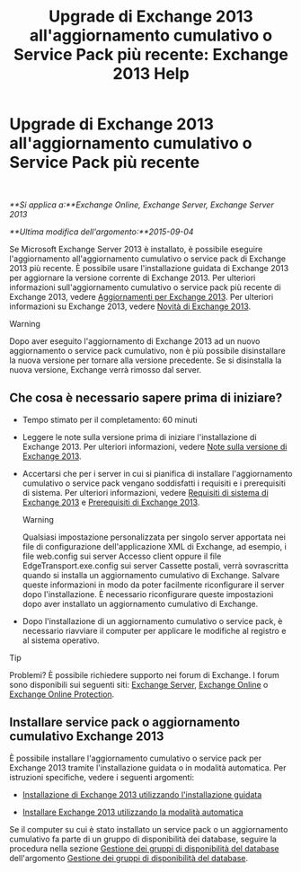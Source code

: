 ﻿---
title: "Upgrade di Exchange 2013 all'aggiornamento cumulativo o Service Pack più recente: Exchange 2013 Help"
TOCTitle: Upgrade di Exchange 2013 all'aggiornamento cumulativo o Service Pack più recente
ms:assetid: 928a4a0b-0082-4d50-a696-bfaf2782f42d
ms:mtpsurl: https://technet.microsoft.com/it-it/library/JJ983803(v=EXCHG.150)
ms:contentKeyID: 52063127
ms.date: 05/22/2018
mtps_version: v=EXCHG.150
ms.translationtype: MT
---

# Upgrade di Exchange 2013 all'aggiornamento cumulativo o Service Pack più recente

 

_**Si applica a:**Exchange Online, Exchange Server, Exchange Server 2013_

_**Ultima modifica dell'argomento:**2015-09-04_

Se Microsoft Exchange Server 2013 è installato, è possibile eseguire l'aggiornamento all'aggiornamento cumulativo o service pack di Exchange 2013 più recente. È possibile usare l'installazione guidata di Exchange 2013 per aggiornare la versione corrente di Exchange 2013. Per ulteriori informazioni sull'aggiornamento cumulativo o service pack più recente di Exchange 2013, vedere [Aggiornamenti per Exchange 2013](updates-for-exchange-2013-exchange-2013-help.md). Per ulteriori informazioni su Exchange 2013, vedere [Novità di Exchange 2013](what-s-new-in-exchange-2013-exchange-2013-help.md).


> [!WARNING]
> Dopo aver eseguito l'aggiornamento di Exchange 2013 ad un nuovo aggiornamento o service pack cumulativo, non è più possibile disinstallare la nuova versione per tornare alla versione precedente. Se si disinstalla la nuova versione, Exchange verrà rimosso dal server.



## Che cosa è necessario sapere prima di iniziare?

  - Tempo stimato per il completamento: 60 minuti

  - Leggere le note sulla versione prima di iniziare l'installazione di Exchange 2013. Per ulteriori informazioni, vedere [Note sulla versione di Exchange 2013](release-notes-for-exchange-2013-exchange-2013-help.md).

  - Accertarsi che per i server in cui si pianifica di installare l'aggiornamento cumulativo o service pack vengano soddisfatti i requisiti e i prerequisiti di sistema. Per ulteriori informazioni, vedere [Requisiti di sistema di Exchange 2013](exchange-2013-system-requirements-exchange-2013-help.md) e [Prerequisiti di Exchange 2013](exchange-2013-prerequisites-exchange-2013-help.md).
    

    > [!WARNING]
    > Qualsiasi impostazione personalizzata per singolo server apportata nei file di configurazione dell'applicazione XML di Exchange, ad esempio, i file web.config sui server Accesso client oppure il file EdgeTransport.exe.config sui server Cassette postali, verrà sovrascritta quando si installa un aggiornamento cumulativo di Exchange. Salvare queste informazioni in modo da poter facilmente riconfigurare il server dopo l'installazione. È necessario riconfigurare queste impostazioni dopo aver installato un aggiornamento cumulativo di Exchange.



  - Dopo l'installazione di un aggiornamento cumulativo o service pack, è necessario riavviare il computer per applicare le modifiche al registro e al sistema operativo.


> [!TIP]
> Problemi? È possibile richiedere supporto nei forum di Exchange. I forum sono disponibili sui seguenti siti: <A href="https://go.microsoft.com/fwlink/p/?linkid=60612">Exchange Server</A>, <A href="https://go.microsoft.com/fwlink/p/?linkid=267542">Exchange Online</A> o <A href="https://go.microsoft.com/fwlink/p/?linkid=285351">Exchange Online Protection</A>.



## Installare service pack o aggiornamento cumulativo Exchange 2013

È possibile installare l'aggiornamento cumulativo o service pack per Exchange 2013 tramite l'installazione guidata o in modalità automatica. Per istruzioni specifiche, vedere i seguenti argomenti:

  - [Installazione di Exchange 2013 utilizzando l'installazione guidata](install-exchange-2013-using-the-setup-wizard-exchange-2013-help.md)

  - [Installare Exchange 2013 utilizzando la modalità automatica](install-exchange-2013-using-unattended-mode-exchange-2013-help.md)

Se il computer su cui è stato installato un service pack o un aggiornamento cumulativo fa parte di un gruppo di disponibilità dei database, seguire la procedura nella sezione [Gestione dei gruppi di disponibilità del database](managing-database-availability-groups-exchange-2013-help.md) dell'argomento [Gestione dei gruppi di disponibilità del database](managing-database-availability-groups-exchange-2013-help.md).

